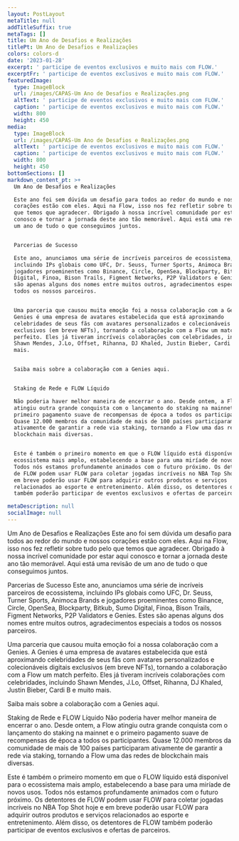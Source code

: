```yaml
---
layout: PostLayout
metaTitle: null
addTitleSuffix: true
metaTags: []
title: Um Ano de Desafios e Realizações
titlePt: Um Ano de Desafios e Realizações
colors: colors-d
date: '2023-01-28'
excerpt: ' participe de eventos exclusivos e muito mais com FLOW.'
excerptFr: ' participe de eventos exclusivos e muito mais com FLOW.'
featuredImage:
  type: ImageBlock
  url: /images/CAPAS-Um Ano de Desafios e Realizações.png
  altText: ' participe de eventos exclusivos e muito mais com FLOW.'
  caption: ' participe de eventos exclusivos e muito mais com FLOW.'
  width: 800
  height: 450
media:
  type: ImageBlock
  url: /images/CAPAS-Um Ano de Desafios e Realizações.png
  altText: ' participe de eventos exclusivos e muito mais com FLOW.'
  caption: ' participe de eventos exclusivos e muito mais com FLOW.'
  width: 800
  height: 450
bottomSections: []
markdown_content_pt: >+
  Um Ano de Desafios e Realizações

  Este ano foi sem dúvida um desafio para todos ao redor do mundo e nossos
  corações estão com eles. Aqui na Flow, isso nos fez refletir sobre tudo pelo
  que temos que agradecer. Obrigado à nossa incrível comunidade por estar aqui
  conosco e tornar a jornada deste ano tão memorável. Aqui está uma revisão de
  um ano de tudo o que conseguimos juntos.


  Parcerias de Sucesso

  Este ano, anunciamos uma série de incríveis parceiros de ecossistema,
  incluindo IPs globais como UFC, Dr. Seuss, Turner Sports, Animoca Brands e
  jogadores proeminentes como Binance, Circle, OpenSea, Blockparty, Bitkub, Sumo
  Digital, Finoa, Bison Trails, Figment Networks, P2P Validators e Genies. Estes
  são apenas alguns dos nomes entre muitos outros, agradecimentos especiais a
  todos os nossos parceiros.


  Uma parceria que causou muita emoção foi a nossa colaboração com a Genies. A
  Genies é uma empresa de avatares estabelecida que está aproximando
  celebridades de seus fãs com avatares personalizados e colecionáveis digitais
  exclusivos (em breve NFTs), tornando a colaboração com a Flow um match
  perfeito. Eles já tiveram incríveis colaborações com celebridades, incluindo
  Shawn Mendes, J.Lo, Offset, Rihanna, DJ Khaled, Justin Bieber, Cardi B e muito
  mais.


  Saiba mais sobre a colaboração com a Genies aqui.


  Staking de Rede e FLOW Líquido

  Não poderia haver melhor maneira de encerrar o ano. Desde ontem, a Flow
  atingiu outra grande conquista com o lançamento do staking na mainnet e o
  primeiro pagamento suave de recompensas de época a todos os participantes.
  Quase 12.000 membros da comunidade de mais de 100 países participaram
  ativamente de garantir a rede via staking, tornando a Flow uma das redes de
  blockchain mais diversas.


  Este é também o primeiro momento em que o FLOW líquido está disponível para o
  ecossistema mais amplo, estabelecendo a base para uma miríade de novos usos.
  Todos nós estamos profundamente animados com o futuro próximo. Os detentores
  de FLOW podem usar FLOW para coletar jogadas incríveis no NBA Top Shot hoje e
  em breve poderão usar FLOW para adquirir outros produtos e serviços
  relacionados ao esporte e entretenimento. Além disso, os detentores de FLOW
  também poderão participar de eventos exclusivos e ofertas de parceiros.

metaDescription: null
socialImage: null
---
```

Um Ano de Desafios e Realizações
Este ano foi sem dúvida um desafio para todos ao redor do mundo e nossos corações estão com eles. Aqui na Flow, isso nos fez refletir sobre tudo pelo que temos que agradecer. Obrigado à nossa incrível comunidade por estar aqui conosco e tornar a jornada deste ano tão memorável. Aqui está uma revisão de um ano de tudo o que conseguimos juntos.

Parcerias de Sucesso
Este ano, anunciamos uma série de incríveis parceiros de ecossistema, incluindo IPs globais como UFC, Dr. Seuss, Turner Sports, Animoca Brands e jogadores proeminentes como Binance, Circle, OpenSea, Blockparty, Bitkub, Sumo Digital, Finoa, Bison Trails, Figment Networks, P2P Validators e Genies. Estes são apenas alguns dos nomes entre muitos outros, agradecimentos especiais a todos os nossos parceiros.

Uma parceria que causou muita emoção foi a nossa colaboração com a Genies. A Genies é uma empresa de avatares estabelecida que está aproximando celebridades de seus fãs com avatares personalizados e colecionáveis digitais exclusivos (em breve NFTs), tornando a colaboração com a Flow um match perfeito. Eles já tiveram incríveis colaborações com celebridades, incluindo Shawn Mendes, J.Lo, Offset, Rihanna, DJ Khaled, Justin Bieber, Cardi B e muito mais.

Saiba mais sobre a colaboração com a Genies aqui.

Staking de Rede e FLOW Líquido
Não poderia haver melhor maneira de encerrar o ano. Desde ontem, a Flow atingiu outra grande conquista com o lançamento do staking na mainnet e o primeiro pagamento suave de recompensas de época a todos os participantes. Quase 12.000 membros da comunidade de mais de 100 países participaram ativamente de garantir a rede via staking, tornando a Flow uma das redes de blockchain mais diversas.

Este é também o primeiro momento em que o FLOW líquido está disponível para o ecossistema mais amplo, estabelecendo a base para uma miríade de novos usos. Todos nós estamos profundamente animados com o futuro próximo. Os detentores de FLOW podem usar FLOW para coletar jogadas incríveis no NBA Top Shot hoje e em breve poderão usar FLOW para adquirir outros produtos e serviços relacionados ao esporte e entretenimento. Além disso, os detentores de FLOW também poderão participar de eventos exclusivos e ofertas de parceiros.


